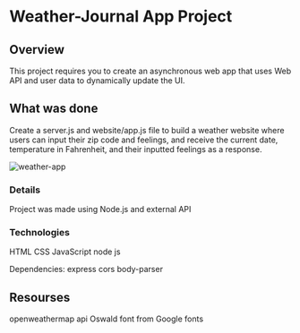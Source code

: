 # Weather-Journal App Project

## Overview
This project requires you to create an asynchronous web app that uses Web API and user data to dynamically update the UI.

## What was done
Create a server.js and website/app.js file to build a weather website where users can input their zip code and feelings, and receive the current date, temperature in Fahrenheit, and their inputted feelings as a response.

![weather-app](https://github.com/jeniferjuliat/weather-journal-app/assets/107074702/b169114b-fbc7-4431-bf6f-a394e7759d4a)



### Details
Project was made using Node.js and external API


### Technologies
HTML
CSS
JavaScript
node js

Dependencies:
express
cors
body-parser


## Resourses
openweathermap api
Oswald font from Google fonts
